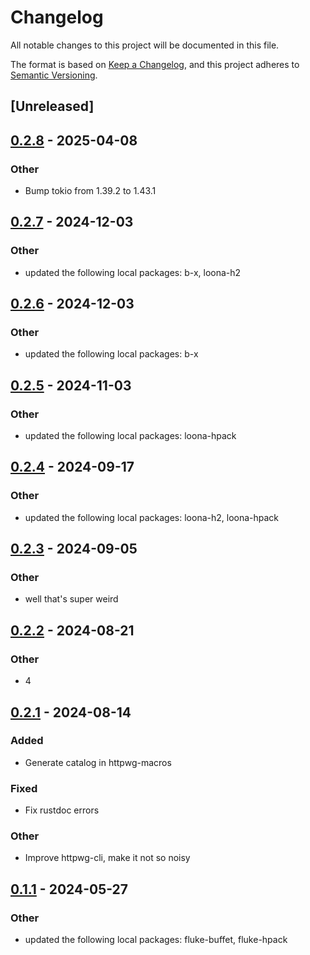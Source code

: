 # Changelog
All notable changes to this project will be documented in this file.

The format is based on [Keep a Changelog](https://keepachangelog.com/en/1.0.0/),
and this project adheres to [Semantic Versioning](https://semver.org/spec/v2.0.0.html).

## [Unreleased]

## [0.2.8](https://github.com/bearcove/loona/compare/httpwg-v0.2.7...httpwg-v0.2.8) - 2025-04-08

### Other

- Bump tokio from 1.39.2 to 1.43.1

## [0.2.7](https://github.com/bearcove/loona/compare/httpwg-v0.2.6...httpwg-v0.2.7) - 2024-12-03

### Other

- updated the following local packages: b-x, loona-h2

## [0.2.6](https://github.com/bearcove/loona/compare/httpwg-v0.2.5...httpwg-v0.2.6) - 2024-12-03

### Other

- updated the following local packages: b-x

## [0.2.5](https://github.com/bearcove/loona/compare/httpwg-v0.2.4...httpwg-v0.2.5) - 2024-11-03

### Other

- updated the following local packages: loona-hpack

## [0.2.4](https://github.com/bearcove/loona/compare/httpwg-v0.2.3...httpwg-v0.2.4) - 2024-09-17

### Other

- updated the following local packages: loona-h2, loona-hpack

## [0.2.3](https://github.com/bearcove/loona/compare/httpwg-v0.2.2...httpwg-v0.2.3) - 2024-09-05

### Other
- well that's super weird

## [0.2.2](https://github.com/bearcove/loona/compare/httpwg-v0.2.1...httpwg-v0.2.2) - 2024-08-21

### Other
- 4

## [0.2.1](https://github.com/bearcove/loona/compare/httpwg-v0.2.0...httpwg-v0.2.1) - 2024-08-14

### Added
- Generate catalog in httpwg-macros

### Fixed
- Fix rustdoc errors

### Other
- Improve httpwg-cli, make it not so noisy

## [0.1.1](https://github.com/bearcove/fluke/compare/httpwg-v0.1.0...httpwg-v0.1.1) - 2024-05-27

### Other
- updated the following local packages: fluke-buffet, fluke-hpack

